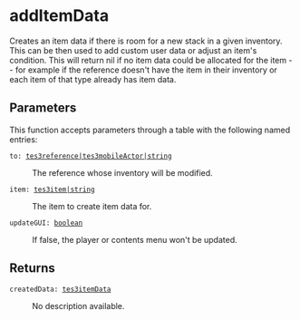 # addItemData

Creates an item data if there is room for a new stack in a given inventory. This can be then used to add custom user data or adjust an item's condition. This will return nil if no item data could be allocated for the item -- for example if the reference doesn't have the item in their inventory or each item of that type already has item data.

## Parameters

This function accepts parameters through a table with the following named entries:

<dl class="describe">
<dt><code class="descname">to: <a href="https://mwse.readthedocs.io/en/latest/lua/type/tes3reference|tes3mobileActor|string.html">tes3reference|tes3mobileActor|string</a></code></dt>
<dd>

The reference whose inventory will be modified.

</dd>
<dt><code class="descname">item: <a href="https://mwse.readthedocs.io/en/latest/lua/type/tes3item|string.html">tes3item|string</a></code></dt>
<dd>

The item to create item data for.

</dd>
<dt><code class="descname">updateGUI: <a href="https://mwse.readthedocs.io/en/latest/lua/type/boolean.html">boolean</a></code></dt>
<dd>

If false, the player or contents menu won't be updated.

</dd>
</dl>

## Returns

<dl class="describe">
<dt><code class="descname">createdData: <a href="https://mwse.readthedocs.io/en/latest/lua/type/tes3itemData.html">tes3itemData</a></code></dt>
<dd>

No description available.

</dd>
</dl>
